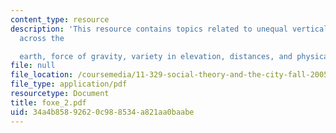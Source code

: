 ```yaml
---
content_type: resource
description: 'This resource contains topics related to unequal vertical elevation
  across the

  earth, force of gravity, variety in elevation, distances, and physical elevation.'
file: null
file_location: /coursemedia/11-329-social-theory-and-the-city-fall-2005/34a4b85892620c988534a821aa0baabe_foxe_2.pdf
file_type: application/pdf
resourcetype: Document
title: foxe_2.pdf
uid: 34a4b858-9262-0c98-8534-a821aa0baabe
---
```

